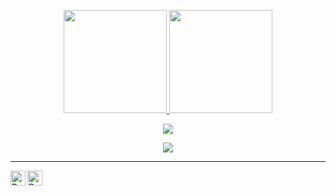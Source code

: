 <p align="center">
  <a href="https://github.com/ryosoraa">
    <img height="165" src="https://github-readme-stats.vercel.app/api?username=ryosoraa&count_private=true&show_icons=true&custom_title=GitHub%20Status&hide=issues&theme=blue-green"/>
  </a>
  
  <a href="https://github.com/ryosoraa">
    <img height="165" src="https://github-readme-stats.vercel.app/api/top-langs/?username=ryosoraa&layout=compact&theme=blue-green"/>
  </a>  
</p>

<p align="center">
  <img src="https://github-readme-streak-stats.herokuapp.com?user=ryosoraa&theme=midnight-purple&locale=ja&card_width=499">
</p>

<p align="center">
  <img src="https://moe-counter.glitch.me/get/@romysaputrasihananda?theme=rule34">
</p>

---

<a href="https://www.linkedin.com/in/ryosora/">
  <img align="left" alt="Ryo's LinkedIn" width="24px" src="https://cdn.jsdelivr.net/npm/simple-icons@v3/icons/linkedin.svg" />
</a>
<a href="https://www.instagram.com/ryosoraaa/">
  <img align="left" alt="Ryo's Instagram" width="24px" src="https://cdn.jsdelivr.net/npm/simple-icons@v3/icons/instagram.svg" /> 
</a>

<br />
